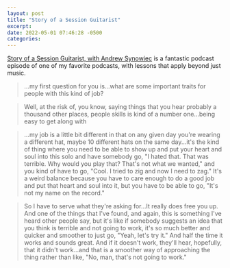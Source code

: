 ```yaml
---
layout: post
title: "Story of a Session Guitarist"
excerpt: 
date: 2022-05-01 07:46:28 -0500
categories: 
---
```


[Story of a Session Guitarist, with Andrew Synowiec](https://strongsongspodcast.com/episode/story-of-a-session-guitarist-with-andrew-synowiec) is a fantastic podcast episode of one of my favorite podcasts, with lessons that apply beyond just music.

> ...my first question for you is...what are some important traits for people with this kind of job?

> Well, at the risk of, you know, saying things that you hear probably a thousand other places, people skills is kind of a number one...being easy to get along with

> ...my job is a little bit different in that on any given day you're wearing a different hat, maybe 10 different hats on the same day...it's the kind of thing where you need to be able to show up and put your heart and soul into this solo and have somebody go, "I hated that. That was terrible. Why would you play that? That's not what we wanted," and you kind of have to go, "Cool. I tried to zig and now I need to zag." It's a weird balance because you have to care enough to do a good job and put that heart and soul into it, but you have to be able to go, "It's not my name on the record." 

> So I have to serve what they're asking for...It really does free you up. And one of the things that I've found, and again, this is something I've heard other people say, but it's like if somebody suggests an idea that you think is terrible and not going to work, it's so much better and quicker and smoother to just go, "Yeah, let's try it." And half the time it works and sounds great. And if it doesn't work, they'll hear, hopefully, that it didn't work...and that is a smoother way of approaching the thing rather than like, "No, man, that's not going to work."
